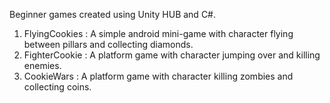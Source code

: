 Beginner games created using Unity HUB and C#.
1. FlyingCookies : A simple android mini-game with character flying between pillars and collecting diamonds.
2. FighterCookie : A platform game with character jumping over and killing enemies.
3. CookieWars : A platform game with character killing zombies and collecting coins.
